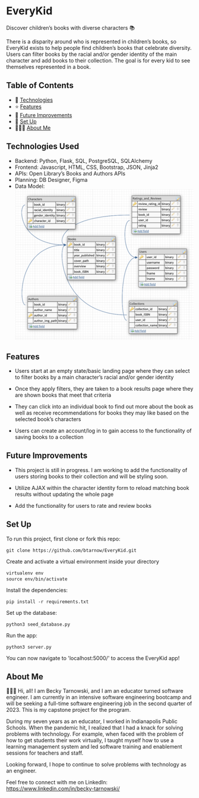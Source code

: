 # EveryKid
Discover children’s books with diverse characters 📚

There is a disparity around who is represented in children’s books, so EveryKid exists to help people find children’s books that celebrate diversity. Users can filter books by the racial and/or gender identity of the main character and add books to their collection. The goal is for every kid to see themselves represented in a book.

## Table of Contents
* 🤖 [Technologies](#technologies-used)
* ⭐ [Features](#features)
* 🚀 [Future Improvements](#future-improvements)
* 📖 [Set Up](#set-up)
* 👩🏼‍💻 [About Me](#about-me)

## Technologies Used
* Backend: Python, Flask, SQL, PostgreSQL, SQLAlchemy
* Frontend: Javascript, HTML, CSS, Bootstrap, JSON, Jinja2
* APIs: Open Library’s Books and Authors APIs
* Planning: DB Designer, Figma 
* Data Model: 
![Data Model](/static/screenshots/data_model.png)

## Features
* Users start at an empty state/basic landing page where they can select to filter books by a main character’s racial and/or gender identity

* Once they apply filters, they are taken to a book results page where they are shown books that meet that criteria

* They can click into an individual book to find out more about the book as well as receive recommendations for books they may like based on the selected book’s characters

* Users can create an account/log in to gain access to the functionality of saving books to a collection 

## Future Improvements
* This project is still in progress. I am working to add the functionality of users storing books to their collection and will be styling soon.

* Utilize AJAX within the character identity form to reload matching book results without updating the whole page 

* Add the functionality for users to rate and review books 


## Set Up
To run this project, first clone or fork this repo:
```
git clone https://github.com/btarnow/EveryKid.git
```
Create and activate a virtual environment inside your directory
```
virtualenv env
source env/bin/activate
```
Install the dependencies:
```
pip install -r requirements.txt
```

Set up the database:
```
python3 seed_database.py
```
Run the app:
```
python3 server.py
```
You can now navigate to 'localhost:5000/' to access the EveryKid app!

## About Me
👩🏼‍💻 Hi, all! I am Becky Tarnowski, and I am an educator turned software engineer. I am currently in an intensive software engineering bootcamp and will be seeking a full-time software engineering job in the second quarter of 2023. This is my capstone project for the program.  

During my seven years as an educator, I worked in Indianapolis Public Schools. When the pandemic hit, I realized that I had a knack for solving problems with technology. For example, when faced with the problem of how to get students their work virtually, I taught myself how to use a learning management system and led software training and enablement sessions for teachers and staff. 

Looking forward, I hope to continue to solve problems with technology as an engineer. 

Feel free to connect with me on LinkedIn: https://www.linkedin.com/in/becky-tarnowski/



